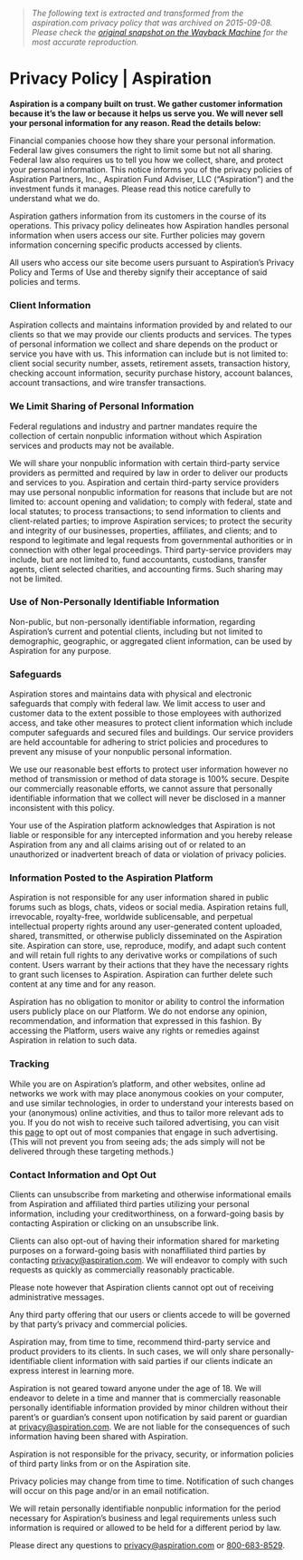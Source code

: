 > *The following text is extracted and transformed from the aspiration.com privacy policy that was archived on 2015-09-08. Please check the [original snapshot on the Wayback Machine](https://web.archive.org/web/20150908022854id_/https%3A//www.aspiration.com/privacy-policy) for the most accurate reproduction.*

# Privacy Policy | Aspiration

**Aspiration is a company built on trust. We gather customer information because it’s the law or because it helps us serve you. We will never sell your personal information for any reason. Read the details below:**

Financial companies choose how they share your personal information. Federal law gives consumers the right to limit some but not all sharing. Federal law also requires us to tell you how we collect, share, and protect your personal information. This notice informs you of the privacy policies of Aspiration Partners, Inc., Aspiration Fund Adviser, LLC (“Aspiration”) and the investment funds it manages. Please read this notice carefully to understand what we do.

Aspiration gathers information from its customers in the course of its operations. This privacy policy delineates how Aspiration handles personal information when users access our site. Further policies may govern information concerning specific products accessed by clients.

All users who access our site become users pursuant to Aspiration’s Privacy Policy and Terms of Use and thereby signify their acceptance of said policies and terms.

### Client Information

Aspiration collects and maintains information provided by and related to our clients so that we may provide our clients products and services. The types of personal information we collect and share depends on the product or service you have with us. This information can include but is not limited to: client social security number, assets, retirement assets, transaction history, checking account information, security purchase history, account balances, account transactions, and wire transfer transactions.

### We Limit Sharing of Personal Information

Federal regulations and industry and partner mandates require the collection of certain nonpublic information without which Aspiration services and products may not be available.

We will share your nonpublic information with certain third-party service providers as permitted and required by law in order to deliver our products and services to you. Aspiration and certain third-party service providers may use personal nonpublic information for reasons that include but are not limited to: account opening and validation; to comply with federal, state and local statutes; to process transactions; to send information to clients and client-related parties; to improve Aspiration services; to protect the security and integrity of our businesses, properties, affiliates, and clients; and to respond to legitimate and legal requests from governmental authorities or in connection with other legal proceedings. Third party-service providers may include, but are not limited to, fund accountants, custodians, transfer agents, client selected charities, and accounting firms. Such sharing may not be limited. 

### Use of Non-Personally Identifiable Information

Non-public, but non-personally identifiable information, regarding Aspiration’s current and potential clients, including but not limited to demographic, geographic, or aggregated client information, can be used by Aspiration for any purpose.

### Safeguards

Aspiration stores and maintains data with physical and electronic safeguards that comply with federal law. We limit access to user and customer data to the extent possible to those employees with authorized access, and take other measures to protect client information which include computer safeguards and secured files and buildings. Our service providers are held accountable for adhering to strict policies and procedures to prevent any misuse of your nonpublic personal information.

We use our reasonable best efforts to protect user information however no method of transmission or method of data storage is 100% secure. Despite our commercially reasonable efforts, we cannot assure that personally identifiable information that we collect will never be disclosed in a manner inconsistent with this policy. 

Your use of the Aspiration platform acknowledges that Aspiration is not liable or responsible for any intercepted information and you hereby release Aspiration from any and all claims arising out of or related to an unauthorized or inadvertent breach of data or violation of privacy policies.

### Information Posted to the Aspiration Platform

Aspiration is not responsible for any user information shared in public forums such as blogs, chats, videos or social media. Aspiration retains full, irrevocable, royalty-free, worldwide sublicensable, and perpetual intellectual property rights around any user-generated content uploaded, shared, transmitted, or otherwise publicly disseminated on the Aspiration site. Aspiration can store, use, reproduce, modify, and adapt such content and will retain full rights to any derivative works or compilations of such content. Users warrant by their actions that they have the necessary rights to grant such licenses to Aspiration. Aspiration can further delete such content at any time and for any reason.

Aspiration has no obligation to monitor or ability to control the information users publicly place on our Platform. We do not endorse any opinion, recommendation, and information that expressed in this fashion. By accessing the Platform, users waive any rights or remedies against Aspiration in relation to such data.

### Tracking

While you are on Aspiration’s platform, and other websites, online ad networks we work with may place anonymous cookies on your computer, and use similar technologies, in order to understand your interests based on your (anonymous) online activities, and thus to tailor more relevant ads to you. If you do not wish to receive such tailored advertising, you can visit this [page](http://www.networkadvertising.org/choices/) to opt out of most companies that engage in such advertising. (This will not prevent you from seeing ads; the ads simply will not be delivered through these targeting methods.)

### Contact Information and Opt Out

Clients can unsubscribe from marketing and otherwise informational emails from Aspiration and affiliated third parties utilizing your personal information, including your creditworthiness, on a forward-going basis by contacting Aspiration or clicking on an unsubscribe link.

Clients can also opt-out of having their information shared for marketing purposes on a forward-going basis with nonaffiliated third parties by contacting [privacy@aspiration.com](mailto:privacy@aspiration.com). We will endeavor to comply with such requests as quickly as commercially reasonably practicable.

Please note however that Aspiration clients cannot opt out of receiving administrative messages.

Any third party offering that our users or clients accede to will be governed by that party’s privacy and commercial policies.

Aspiration may, from time to time, recommend third-party service and product providers to its clients. In such cases, we will only share personally-identifiable client information with said parties if our clients indicate an express interest in learning more.

Aspiration is not geared toward anyone under the age of 18. We will endeavor to delete in a time and manner that is commercially reasonable personally identifiable information provided by minor children without their parent’s or guardian’s consent upon notification by said parent or guardian at privacy@aspiration.com. We are not liable for the consequences of such information having been shared with Aspiration.

Aspiration is not responsible for the privacy, security, or information policies of third party links from or on the Aspiration site.

Privacy policies may change from time to time. Notification of such changes will occur on this page and/or in an email notification.

We will retain personally identifiable nonpublic information for the period necessary for Aspiration’s business and legal requirements unless such information is required or allowed to be held for a different period by law.

Please direct any questions to [privacy@aspiration.com](mailto:privacy@aspiration.com) or [800-683-8529](tel:800-683-8529).
